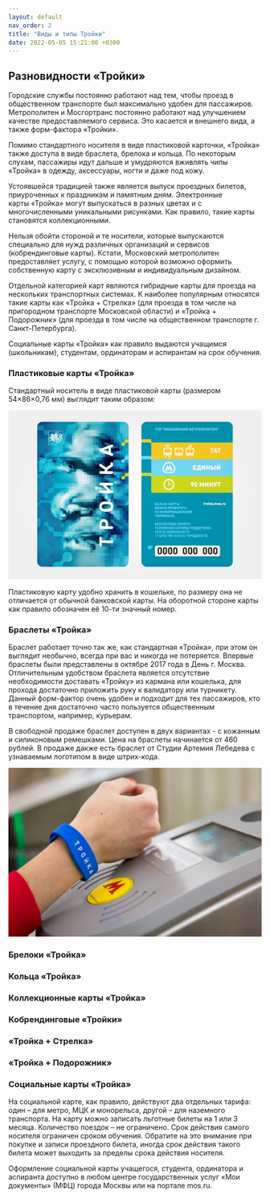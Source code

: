 ```yaml
---
layout: default
nav_order: 2
title: "Виды и типы Тройки"
date: 2022-05-05 15:21:00 +0300
---
```


## Разновидности «Тройки»

Городские службы постоянно работают над тем, чтобы проезд в общественном транспорте был максимально
удобен для пассажиров. Метрополитен и Мосгортранс постоянно работают над улучшением качестве предоставляемого
сервиса. Это касается и внешнего вида, а также форм-фактора &laquo;Тройки&raquo;.

Помимо стандартного носителя в виде пластиковой карточки, «Тройка» также доступа в виде браслета, брелока и кольца.
По некоторым слухам, пассажиры идут дальше и умудряются вживлять чипы «Тройка» в одежду, аксессуары, ногти и даже под кожу.

Устоявшейся традицией также является выпуск проездных билетов, приуроченных к праздникам и памятным дням. Электронные
карты «Тройка» могут выпускаться в разных цветах и с многочисленными уникальными рисунками. Как правило, такие карты
становятся коллекционными.

Нельзя обойти стороной и те носители, которые выпускаются специально для нужд различных организаций и сервисов (кобрендинговые карты).
Кстати, Московский метрополитен предоставляет услугу, с помощью которой возможно оформить собственную карту с
эксклюзивным и индивидуальным дизайном.

Отдельной категорией карт являются гибридные карты для проезда на нескольких транспортных системах. К наиболее популярным
относятся такие карты как «Тройка + Стрелка» (для проезда в том числе на пригородном транспорте Московской области) и
«Тройка + Подорожник» (для проезда в том числе на общественном транспорте г. Санкт-Петербурга).

Социальные карты «Тройка» как правило выдаются учащимся (школьникам), студентам, ординаторам и аспирантам на срок обучения.

### Пластиковые карты «Тройка»

Стандартный носитель в виде пластиковой карты (размером 54×86×0,76 мм) выглядит таким образом:

![Стандартная пластиковая карта Тройка](/assets/images/collection/design_standart.jpg)

Пластиковую карту удобно хранить в кошельке, по размеру она не отличается от обычной банковской карты.
На оборотной стороне карты как правило обозначен её 10-ти значный номер.


### Браслеты «Тройка»

Браслет работает точно так же, как стандартная «Тройка», при этом он выглядит необычно, всегда при
вас и никогда не потеряется. Впервые браслеты были представлены в октябре 2017 года в День г. Москва.
Отличительным удобством браслета является отсутствие необходимости доставать «Тройку» из кармана или
кошелька, для прохода достаточно приложить руку к валидатору или турникету. Данный форм-фактор очень
удобен и подходит для тех пассажиров, кто в течение дня достаточно часто пользуется общественным транспортом,
например, курьерам.

В свободной продаже браслет доступен в двух вариантах - с кожанным и силиконовым ремешками. Цена на
браслеты начинается от 460 рублей. В продаже дакже есть браслет от Студии Артемия Лебедева с узнаваемым
логотипом в виде штрих-кода.

![Браслеты Тройка](/assets/images/collection/bracelets.png)

### Брелоки «Тройка»

### Кольца «Тройка»

### Коллекционные карты «Тройка»

### Кобрендинговые «Тройки»

### «Тройка + Стрелка»

### «Тройка + Подорожник»

### Социальные карты «Тройка»

На социальной карте, как правило, действуют два отдельных тарифа: один – для метро, МЦК и монорельса, другой – для наземного
транспорта. На карту можно записать льготные билеты на 1 или 3 месяца. Количество поездок – не ограничено. Срок действия
самого носителя ограничен сроком обучения. Обратите на это внимание при покупке и записи проездного билета, иногда срок
действия такого билета может выходить за пределы срока действия носителя.

Оформление социальной карты учащегося, студента, ординатора и аспиранта доступно в любом центре государственных услуг
«Мои документы» (МФЦ) города Москвы или на портале mos.ru.
